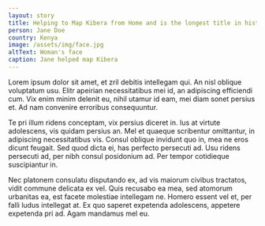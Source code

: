 ```yaml
---
layout: story
title: Helping to Map Kibera from Home and is the longest title in history
person: Jane Doe
country: Kenya
image: /assets/img/face.jpg
altText: Woman's face 
caption: Jane helped map Kibera
---
```


Lorem ipsum dolor sit amet, et zril debitis intellegam qui. An nisl oblique voluptatum usu. Elitr apeirian necessitatibus mei id, an adipiscing efficiendi cum. Vix enim minim delenit eu, nihil utamur id eam, mei diam sonet persius et. Ad nam convenire erroribus consequuntur.

Te pri illum ridens conceptam, vix persius diceret in. Ius at virtute adolescens, vis quidam persius an. Mel et quaeque scribentur omittantur, in adipiscing necessitatibus vis. Consul oblique invidunt quo in, mea ne eros dicunt feugait. Sed quod dicta ei, has perfecto persecuti ad. Usu ridens persecuti ad, per nibh consul posidonium ad. Per tempor cotidieque suscipiantur in.

Nec platonem consulatu disputando ex, ad vis maiorum civibus tractatos, vidit commune delicata ex vel. Quis recusabo ea mea, sed atomorum urbanitas ea, est facete molestiae intellegam ne. Homero essent vel et, per falli ludus intellegat at. Ex quo saperet expetenda adolescens, appetere expetenda pri ad. Agam mandamus mel eu.
